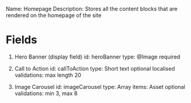 Name: Homepage
Description: Stores all the content blocks that are rendered on the homepage of the site

# Fields

1. Hero Banner (display field)
   id: heroBanner
   type: @Image
   required

2. Call to Action
   id: callToAction
   type: Short text
   optional
   localised
   validations: max length 20

3. Image Carousel
   id: imageCarousel
   type: Array
   items: Asset
   optional
   validations: min 3, max 8
